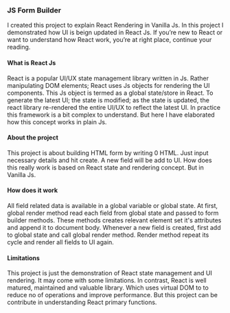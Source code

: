 ### JS Form Builder
I created this project to explain React Rendering in Vanilla Js. In this project I demonstrated how UI is beign updated in React Js. If you’re new to React or want to understand how React work, you’re at right place, continue your reading.
#### What is React Js
React is a popular UI/UX state management library written in Js. Rather manipulating DOM elements; React uses Js objects for rendering the UI components. This Js object is termed as a global state/store in React. To generate the latest UI; the state is modified; as the state is updated, the react library re-rendered the entire UI/UX to reflect the latest UI. In practice this framework is a bit complex to understand. But here I have elaborated how this concept works in plain Js.
#### About the project
This project is about building HTML form by writing 0 HTML. Just input necessary details and hit create. A new field will be add to UI. How does this really work is based on React state and rendering concept. But in Vanilla Js.
#### How does it work
All field related data is available in a global variable or global state. At first, global render method read each field from global state and passed to form builder methods. These methods creates relevant element set it's attributes and append it to document body.
Whenever a new field is created, first add to global state and call global render method. Render method repeat its cycle and render all fields to UI again.
#### Limitations
This project is just the demonstration of React state management and UI rendering. It may come with some limitations. In contrast, React is well matured, maintained and valuable library. Which uses virtual DOM to to reduce no of operations and improve performance. But this project can be contribute in understanding React primary functions.


